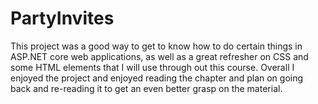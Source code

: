 # PartyInvites
This project was a good way to get to know how to do certain things in ASP.NET core web applications, as well as a great refresher on CSS
and some HTML elements that I will use through out this course. Overall I enjoyed the project and enjoyed reading the chapter and plan on
going back and re-reading it to get an even better grasp on the material.
